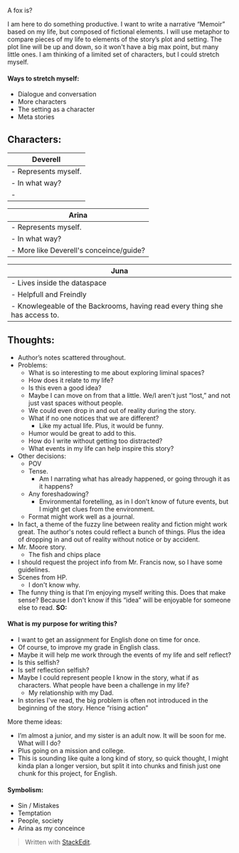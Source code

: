 ﻿
A fox is?

I am here to do something productive. I want to write a narrative “Memoir” based on my life, but
composed of fictional elements. I will use metaphor to compare pieces of my life to elements of
the story’s plot and setting. The plot line will be up and down, so it won't have a big max point,
but many little ones. I am thinking of a limited set of characters, but I could stretch myself.
#### Ways to stretch myself:
- Dialogue and conversation
- More characters
- The setting as a character
- Meta stories
## Characters:
| Deverell |
|-|
| - Represents myself.
| - In what way?
| -

| Arina
|- |
| - Represents myself.
| - In what way?
| - More like Deverell's conceince/guide?

| Juna
|-|
| - Lives inside the dataspace
| - Helpfull and Freindly
| - Knowlegeable of the Backrooms, having read every thing she has access to.


## Thoughts:
- Author’s notes scattered throughout.
- Problems:
	- What is so interesting to me about exploring liminal spaces?
	- How does it relate to my life?
	- Is this even a good idea?
	- Maybe I can move on from that a little. We/I aren't just “lost,” and not just vast spaces without people.
	- We could even drop in and out of reality during the story.
	- What if no one notices that we are different?
		- Like my actual life. Plus, it would be funny.
	- Humor would be great to add to this.
	- How do I write without getting too distracted?
	- What events in my life can help inspire this story?
- Other decisions:
	- POV
	- Tense.
		- Am I narrating what has already happened, or going through it as it
		happens?
	- Any foreshadowing?
		- Environmental foretelling, as in I don’t know of future events, but I
		might get clues from the environment.
	- Format might work well as a journal.
- In fact, a theme of the fuzzy line between reality and fiction might work great. The
author's notes could reflect a bunch of things. Plus the idea of dropping in and out of
reality without notice or by accident.
- Mr. Moore story.
	- The fish and chips place
- I should request the project info from Mr. Francis now, so I have some guidelines.
- Scenes from HP.
	- I don't know why.
- The funny thing is that I’m enjoying myself writing this. Does that make sense?
Because I don't know if this “idea” will be enjoyable for someone else to read. __SO:__
#### What is my purpose for writing this?
- I want to get an assignment for English done on time for once.
- Of course, to improve my grade in English class.
- Maybe it will help me work through the events of my life and self reflect?
- Is this selfish?
- Is self reflection selfish?
- Maybe I could represent people I know in the story, what if as characters. What people
have been a challenge in my life?
	- My relationship with my Dad.
- In stories I've read, the big problem is often not introduced in the beginning of the story.
Hence “rising action”

More theme ideas:
 - I’m almost a junior, and my sister is an adult now. It will be soon for me. What
	will I do?
 - Plus going on a mission and college.
 - This is sounding like quite a long kind of story, so quick thought, I might kinda plan a
longer version, but split it into chunks and finish just one chunk for this project, for
English.


#### Symbolism:
 - Sin / Mistakes
 - Temptation
 - People, society
 - Arina as my conceince

> Written with [StackEdit](https://stackedit.io/).
